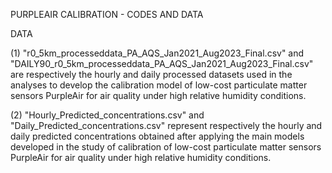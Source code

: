 PURPLEAIR CALIBRATION - CODES AND DATA

DATA

(1) "r0_5km_processeddata_PA_AQS_Jan2021_Aug2023_Final.csv" and "DAILY90_r0_5km_processeddata_PA_AQS_Jan2021_Aug2023_Final.csv" are respectively the hourly and daily processed 
datasets used in the analyses to develop the calibration model of low-cost particulate matter sensors PurpleAir for air quality under high relative humidity conditions.

(2) "Hourly_Predicted_concentrations.csv" and "Daily_Predicted_concentrations.csv" represent respectively the hourly and daily predicted concentrations obtained after applying
the main models developed in the study of calibration of low-cost particulate matter sensors PurpleAir for air quality under high relative humidity conditions.

